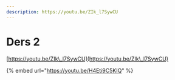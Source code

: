 ```yaml
---
description: https://youtu.be/ZIk_l7SywCU
---
```


# Ders 2



[https://youtu.be/ZIk\_l7SywCU](https://youtu.be/ZIk\_l7SywCU)



{% embed url="https://youtu.be/H4Eti9C5KIQ" %}

